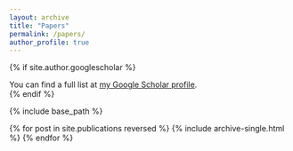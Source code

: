 ```yaml
---
layout: archive
title: "Papers"
permalink: /papers/
author_profile: true
---
```


{% if site.author.googlescholar %}
  <div class="wordwrap">You can find a full list at <a href="{{site.author.googlescholar}}">my Google Scholar profile</a>.</div>
{% endif %}

{% include base_path %}

{% for post in site.publications reversed %}
  {% include archive-single.html %}
{% endfor %}
